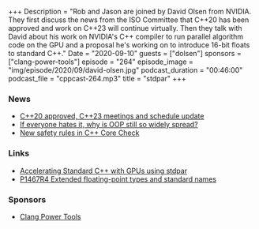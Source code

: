+++
Description = "Rob and Jason are joined by David Olsen from NVIDIA. They first discuss the news from the ISO Committee that C++20 has been approved and work on C++23 will continue virtually. Then they talk with David about his work on NVIDIA's C++ compiler to run parallel algorithm code on the GPU and a proposal he's working on to introduce 16-bit floats to standard C++."
Date = "2020-09-10"
guests = ["dolsen"]
sponsors = ["clang-power-tools"]
episode = "264"
episode_image = "img/episode/2020/09/david-olsen.jpg"
podcast_duration = "00:46:00"
podcast_file = "cppcast-264.mp3"
title = "stdpar"
+++

### News ###

 - [C++20 approved, C++23 meetings and schedule update](https://herbsutter.com/2020/09/06/c20-approved-c23-meetings-and-schedule-update/)
 - [If everyone hates it, why is OOP still so widely spread?](https://stackoverflow.blog/2020/09/02/if-everyone-hates-it-why-is-oop-still-so-widely-spread/)
 - [New safety rules in C++ Core Check](https://devblogs.microsoft.com/cppblog/new-safety-rules-in-c-core-check/)

### Links ###

 - [Accelerating Standard C++ with GPUs using stdpar](https://developer.nvidia.com/blog/accelerating-standard-c-with-gpus-using-stdpar/)
 - [P1467R4 Extended floating-point types and standard names](http://www.open-std.org/jtc1/sc22/wg21/docs/papers/2020/p1467r4.html)

### Sponsors ###

- [Clang Power Tools](https://clangpowertools.com/?utm_source=cppcast&utm_medium=podcast&utm_campaign=promo_cppcast)
